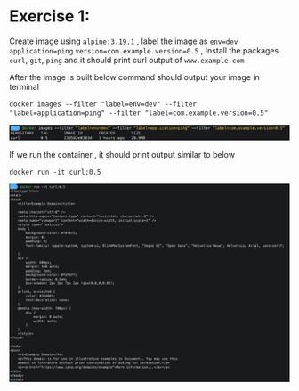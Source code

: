 # Exercise 1: 

Create image using `alpine:3.19.1` , label the image as `env=dev` `application=ping` `version=com.example.version=0.5` , Install the packages `curl`, `git`, `ping` and it should print curl output of `www.example.com`

After the image is built below command should output your image in terminal

```shell
docker images --filter "label=env=dev" --filter "label=application=ping" --filter "label=com.example.version=0.5"
```

![label filter](../../assets/label-filtering.png)

If we run the container , it should print output similar to below
```shell
docker run -it curl:0.5
```
![curl-output](../../assets/curl-output.png)
